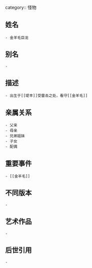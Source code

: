 category:: 怪物
## 姓名
	- 金羊毛巨龙
## 别名
	-
## 描述
	- 出生于[[堤丰]]受雷击之处，看守[[金羊毛]]
## 亲属关系
	- 父亲
	- 母亲
	- 兄弟姐妹
	- 子女
	- 配偶
## 重要事件
	- [[金羊毛]]
## 不同版本
	-
## 艺术作品
	-
## 后世引用
	-
